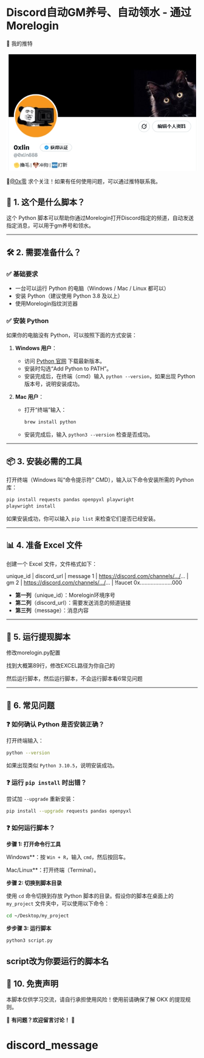 # Discord自动GM养号、自动领水 - 通过Morelogin
📢 我的推特

![](https://raw.githubusercontent.com/0xlin888/withdraw_from_okx/refs/heads/main/x.png?raw=true)

🔗[@0x零](https://x.com/0xlin888) 求个关注！如果有任何使用问题，可以通过推特联系我。
## 📌 1. 这个是什么脚本？
这个 Python 脚本可以帮助你通过Morelogin打开Discord指定的频道，自动发送指定消息，可以用于gm养号和领水。

---

## 🛠 2. 需要准备什么？

### ✅ 基础要求
- 一台可以运行 Python 的电脑（Windows / Mac / Linux 都可以）
- 安装 Python（建议使用 Python 3.8 及以上）
- 使用Morelogin指纹浏览器

### ✅ 安装 Python
如果你的电脑没有 Python，可以按照下面的方式安装：
1. **Windows 用户**：
   - 访问 [Python 官网](https://www.python.org/downloads/) 下载最新版本。
   - 安装时勾选“Add Python to PATH”。
   - 安装完成后，在终端（cmd）输入 `python --version`，如果出现 Python 版本号，说明安装成功。

2. **Mac 用户**：
   - 打开“终端”输入：
     ```sh
     brew install python
     ```
   - 安装完成后，输入 `python3 --version` 检查是否成功。

---

## 📦 3. 安装必需的工具

打开终端（Windows 叫“命令提示符” CMD），输入以下命令安装所需的 Python 库：

```sh
pip install requests pandas openpyxl playwright
playwright install
```

如果安装成功，你可以输入 `pip list` 来检查它们是否已经安装。

---

## 📊 4. 准备 Excel 文件

创建一个 Excel 文件，文件格式如下：

unique_id | discord_url | message
1 | https://discord.com/channels/.../... | gm
2 | https://discord.com/channels/.../... | !faucet 0x.....................000

- **第一列**（unique_id）：Morelogin环境序号
- **第二列**（discord_url）：需要发送消息的频道链接
- **第三列**（message）：消息内容
---

## 📜 5. 运行提现脚本

修改morelogin.py配置

找到大概第89行，修改EXCEL路径为你自己的

然后运行脚本，然后运行脚本，不会运行脚本看6常见问题

---

## 🧐 6. 常见问题

### ❓ 如何确认 Python 是否安装正确？
打开终端输入：
```sh
python --version
```
如果出现类似 `Python 3.10.5`，说明安装成功。

### ❓ 运行 `pip install` 时出错？
尝试加 `--upgrade` 重新安装：
```sh
pip install --upgrade requests pandas openpyxl
```
### ❓ 如何运行脚本？

**步骤 1: 打开命令行工具**

Windows**：按 `Win + R`，输入 `cmd`，然后按回车。

Mac/Linux**：打开终端（Terminal）。

**步骤 2: 切换到脚本目录**

使用 `cd` 命令切换到存放 Python 脚本的目录。假设你的脚本在桌面上的 `my_project` 文件夹中，可以使用以下命令：

```bash
cd ~/Desktop/my_project
```
**步步骤 3: 运行脚本**
```bash
python3 script.py
```
script改为你要运行的脚本名
---

## 🛑 10. 免责声明
本脚本仅供学习交流，请自行承担使用风险！使用前请确保了解 OKX 的提现规则。

📌 **有问题？欢迎留言讨论！** 🚀

# discord_message
